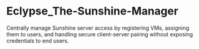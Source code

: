 # Eclypse_The-Sunshine-Manager
Centrally manage Sunshine server access by registering VMs, assigning them to users, and handling secure client-server pairing without exposing credentials to end users.
